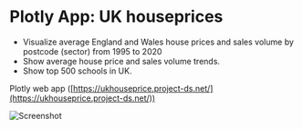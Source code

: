 # Plotly App: UK houseprices

- Visualize average England and Wales house prices and sales volume by postcode (sector) from 1995 to 2020
- Show average house price and sales volume trends.
- Show top 500 schools in UK.

Plotly web app ([https://ukhouseprice.project-ds.net/](https://ukhouseprice.project-ds.net/))

![Screenshot](https://github.com/ivanlai/apps-UK_houseprice/blob/master/images/Screenshot-plotly-app.png)
